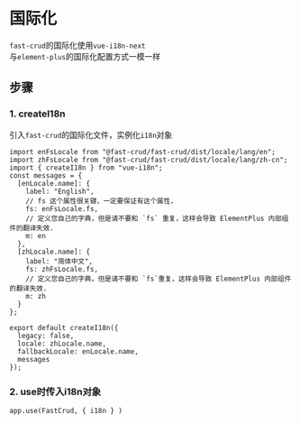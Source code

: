 # 国际化
`fast-crud`的国际化使用`vue-i18n-next`    
与`element-plus`的国际化配置方式一模一样
## 步骤

### 1. createI18n
引入`fast-crud`的国际化文件，实例化`i18n`对象
```
import enFsLocale from "@fast-crud/fast-crud/dist/locale/lang/en";
import zhFsLocale from "@fast-crud/fast-crud/dist/locale/lang/zh-cn";
import { createI18n } from "vue-i18n";
const messages = {
  [enLocale.name]: {
    label: "English",
    // fs 这个属性很关键，一定要保证有这个属性，
    fs: enFsLocale.fs,
    // 定义您自己的字典，但是请不要和 `fs` 重复，这样会导致 ElementPlus 内部组件的翻译失效.
    m: en
  },
  [zhLocale.name]: {
    label: "简体中文",
    fs: zhFsLocale.fs,
    // 定义您自己的字典，但是请不要和 `fs`重复，这样会导致 ElementPlus 内部组件的翻译失效.
    m: zh
  }
};

export default createI18n({
  legacy: false,
  locale: zhLocale.name,
  fallbackLocale: enLocale.name,
  messages
});
```

### 2. use时传入i18n对象
```
app.use(FastCrud, { i18n } )
```
